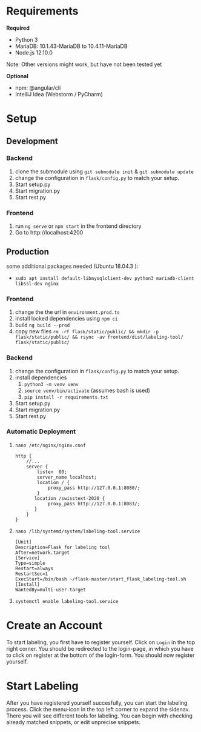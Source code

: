# Requirements
**Required**
* Python 3
* MariaDB: 10.1.43-MariaDB to 10.4.11-MariaDB
* Node.js 12.10.0

Note: Other versions might work, but have not been tested yet

**Optional**
* npm: @angular/cli
* IntelliJ Idea (Webstorm / PyCharm)

# Setup
## Development
### Backend
1. clone the submodule using `git submodule init` & `git submodule update` 
1. change the configuration in `flask/config.py` to match your setup.
1. Start setup.py
1. Start migration.py
1. Start rest.py

### Frontend
1. run `ng serve` or `npm start` in the frontend directory
1. Go to http://localhost:4200

## Production
some additional packages needed (Ubuntu 18.04.3 ):
* `sudo apt install default-libmysqlclient-dev python3 mariadb-client libssl-dev nginx`
### Frontend
1. change the the url in `environment.prod.ts`
1. install locked dependencies using `npm ci`
1. build `ng build --prod`
1. copy new files `rm -rf flask/static/public/ && mkdir -p flask/static/public/ && rsync -av frontend/dist/labeling-tool/ flask/static/public/`

### Backend

1. change the configuration in `flask/config.py` to match your setup.
1. install dependencies 
   1. `python3 -m venv venv`
   1. `source venv/bin/activate` (assumes bash is used)
   1. `pip install -r requirements.txt`
1. Start setup.py
1. Start migration.py
1. Start rest.py

### Automatic Deployment
1. `nano /etc/nginx/nginx.conf` 
    ```nginx
    http {
        //...
        server {
            listen	80;
            server_name localhost;
            location / {
                proxy_pass http://127.0.0.1:8080/;
            }
           location /swisstext-2020 {
                proxy_pass http://127.0.0.1:8083/;
           }
        }
    }
    
    ```
1. `nano /lib/systemd/system/labeling-tool.service`
    ```
    [Unit]
    Description=Flask for labeling tool
    After=network.target
    [Service]
    Type=simple
    Restart=always
    RestartSec=1
    ExecStart=/bin/bash ~/flask-master/start_flask_labeling-tool.sh
    [Install]
    WantedBy=multi-user.target
    ```
1. `systemctl enable labeling-tool.service`


# Create an Account
To start labeling, you first have to register yourself. Click on `Login` in the top right corner. You should be redirected to the login-page, in which you have to click on register at the bottom of the login-form. You should now register yourself.

# Start Labeling
After you have registered yourself succesfully, you can start the labeling process. Click the menu-icon in the top left corner to expand the sidenav. There you will see different tools for labeling. You can begin with checking already matched snippets, or edit unprecise snippets.

